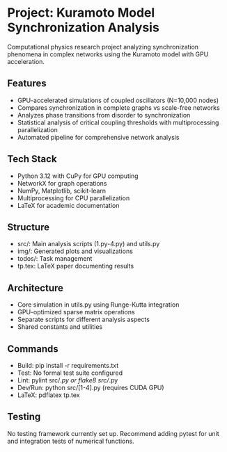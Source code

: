 # Project: Kuramoto Model Synchronization Analysis

Computational physics research project analyzing synchronization phenomena in complex networks using the Kuramoto model with GPU acceleration.

## Features
- GPU-accelerated simulations of coupled oscillators (N=10,000 nodes)
- Compares synchronization in complete graphs vs scale-free networks 
- Analyzes phase transitions from disorder to synchronization
- Statistical analysis of critical coupling thresholds with multiprocessing parallelization
- Automated pipeline for comprehensive network analysis

## Tech Stack
- Python 3.12 with CuPy for GPU computing
- NetworkX for graph operations
- NumPy, Matplotlib, scikit-learn
- Multiprocessing for CPU parallelization
- LaTeX for academic documentation

## Structure
- src/: Main analysis scripts (1.py-4.py) and utils.py
- img/: Generated plots and visualizations
- todos/: Task management
- tp.tex: LaTeX paper documenting results

## Architecture
- Core simulation in utils.py using Runge-Kutta integration
- GPU-optimized sparse matrix operations
- Separate scripts for different analysis aspects
- Shared constants and utilities

## Commands
- Build: pip install -r requirements.txt
- Test: No formal test suite configured
- Lint: pylint src/*.py or flake8 src/*.py
- Dev/Run: python src/[1-4].py (requires CUDA GPU)
- LaTeX: pdflatex tp.tex

## Testing
No testing framework currently set up. Recommend adding pytest for unit and integration tests of numerical functions.